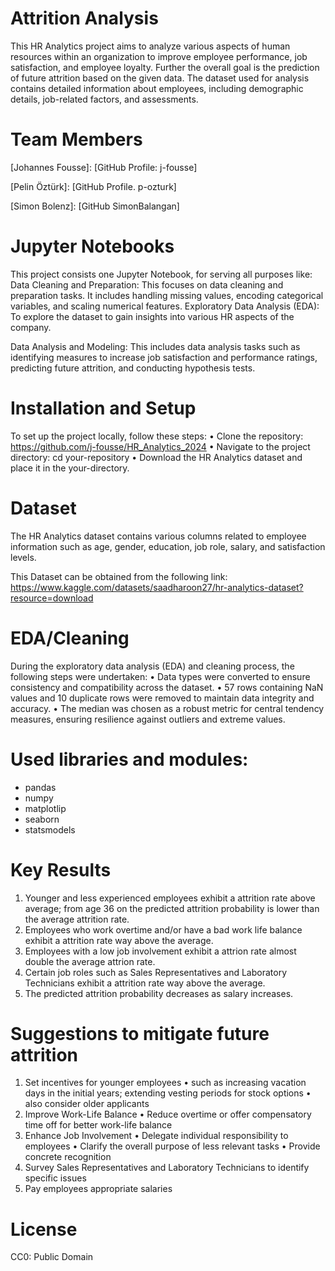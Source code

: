 # Attrition Analysis
This HR Analytics project aims to analyze various aspects of human resources within an organization to improve employee performance, job satisfaction, and employee loyalty. Further the overall goal is the prediction of future attrition based on the given data. The dataset used for analysis contains detailed information about employees, including demographic details, job-related factors, and assessments.

# Team Members
[Johannes Fousse]: [GitHub Profile: j-fousse]

[Pelin Öztürk]: [GitHub Profile. p-ozturk]

[Simon Bolenz]: [GitHub SimonBalangan]

# Jupyter Notebooks
This project consists one Jupyter Notebook, for serving all purposes like:
Data Cleaning and Preparation: This focuses on data cleaning and preparation tasks. It includes handling missing 
values, encoding categorical variables, and scaling numerical features.
Exploratory Data Analysis (EDA): To explore the dataset to gain insights into various HR aspects of the company.

Data Analysis and Modeling: This includes data analysis tasks such as identifying measures to increase job satisfaction and performance ratings, predicting future attrition, and conducting hypothesis tests.

# Installation and Setup
To set up the project locally, follow these steps:
 • Clone the repository: https://github.com/j-fousse/HR_Analytics_2024
 • Navigate to the project directory: cd your-repository
 • Download the HR Analytics dataset and place it in the your-directory.

# Dataset
The HR Analytics dataset contains various columns related to employee information such as age, gender, education, job role, salary, and satisfaction levels.

This Dataset can be obtained from the following link: https://www.kaggle.com/datasets/saadharoon27/hr-analytics-dataset?resource=download

# EDA/Cleaning
During the exploratory data analysis (EDA) and cleaning process, the following steps were undertaken:
• Data types were converted to ensure consistency and compatibility across the dataset.
• 57 rows containing NaN values and 10 duplicate rows were removed to maintain data integrity and accuracy.
• The median was chosen as a robust metric for central tendency measures, ensuring resilience against outliers and extreme values.

# Used libraries and modules:
- pandas
- numpy
- matplotlip
- seaborn
- statsmodels

# Key Results
1. Younger and less experienced employees exhibit a attrition rate above average; from age 36 on the predicted attrition probability is lower than the average attrition rate.
2. Employees who work overtime and/or have a bad work life balance exhibit a attrition rate way above the average.
3. Employees with a low job involvement exhibit a attrion rate almost double the average attrion rate.
4. Certain job roles such as Sales Representatives and Laboratory Technicians exhibit a attrition rate way above the average.
5. The predicted attrition probability decreases as salary increases. 

# Suggestions to mitigate future attrition
1. Set incentives for younger employees
    • such as increasing vacation days in the initial years; extending vesting periods for stock options
    • also consider older applicants
2. Improve Work-Life Balance
    • Reduce overtime or offer compensatory time off for better work-life balance  
3. Enhance Job Involvement
    • Delegate individual responsibility to employees
    • Clarify the overall purpose of less relevant tasks
    • Provide concrete recognition
4. Survey Sales Representatives and Laboratory Technicians to identify specific issues
5. Pay employees appropriate salaries

# License
CC0: Public Domain